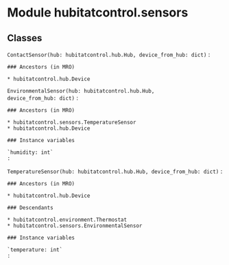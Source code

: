 # Module hubitatcontrol.sensors

## Classes

`ContactSensor(hub: hubitatcontrol.hub.Hub, device_from_hub: dict)`
:

```
### Ancestors (in MRO)

* hubitatcontrol.hub.Device
```

`EnvironmentalSensor(hub: hubitatcontrol.hub.Hub, device_from_hub: dict)`
:

```
### Ancestors (in MRO)

* hubitatcontrol.sensors.TemperatureSensor
* hubitatcontrol.hub.Device

### Instance variables

`humidity: int`
:
```

`TemperatureSensor(hub: hubitatcontrol.hub.Hub, device_from_hub: dict)`
:

```
### Ancestors (in MRO)

* hubitatcontrol.hub.Device

### Descendants

* hubitatcontrol.environment.Thermostat
* hubitatcontrol.sensors.EnvironmentalSensor

### Instance variables

`temperature: int`
:
```
